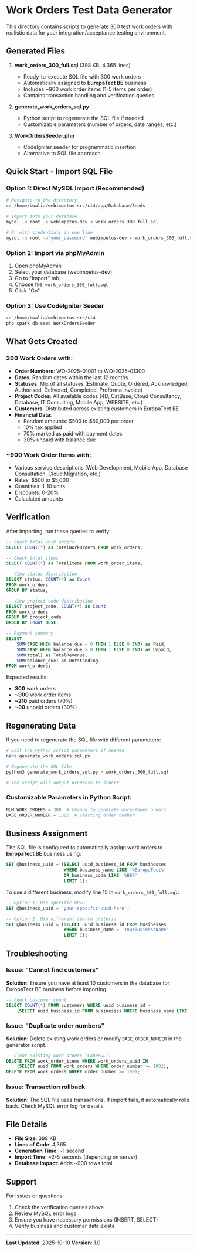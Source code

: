 # Work Orders Test Data Generator

This directory contains scripts to generate 300 test work orders with realistic data for your integration/acceptance testing environment.

## Generated Files

1. **work_orders_300_full.sql** (398 KB, 4,365 lines)
   - Ready-to-execute SQL file with 300 work orders
   - Automatically assigned to **EuropaTect BE** business
   - Includes ~900 work order items (1-5 items per order)
   - Contains transaction handling and verification queries

2. **generate_work_orders_sql.py**
   - Python script to regenerate the SQL file if needed
   - Customizable parameters (number of orders, date ranges, etc.)

3. **WorkOrdersSeeder.php**
   - CodeIgniter seeder for programmatic insertion
   - Alternative to SQL file approach

## Quick Start - Import SQL File

### Option 1: Direct MySQL Import (Recommended)

```bash
# Navigate to the directory
cd /home/bwalia/webimpetus-src/ci4/app/Database/Seeds

# Import into your database
mysql -u root -p webimpetus-dev < work_orders_300_full.sql

# Or with credentials in one line
mysql -u root -p'your_password' webimpetus-dev < work_orders_300_full.sql
```

### Option 2: Import via phpMyAdmin

1. Open phpMyAdmin
2. Select your database (webimpetus-dev)
3. Go to "Import" tab
4. Choose file: `work_orders_300_full.sql`
5. Click "Go"

### Option 3: Use CodeIgniter Seeder

```bash
cd /home/bwalia/webimpetus-src/ci4
php spark db:seed WorkOrdersSeeder
```

## What Gets Created

### 300 Work Orders with:
- **Order Numbers**: WO-2025-01001 to WO-2025-01300
- **Dates**: Random dates within the last 12 months
- **Statuses**: Mix of all statuses (Estimate, Quote, Ordered, Acknowledged, Authorised, Delivered, Completed, Proforma Invoice)
- **Project Codes**: All available codes (4D, CatBase, Cloud Consultancy, Database, IT Consulting, Mobile App, WEBSITE, etc.)
- **Customers**: Distributed across existing customers in EuropaTect BE
- **Financial Data**:
  - Random amounts: $500 to $50,000 per order
  - 10% tax applied
  - 70% marked as paid with payment dates
  - 30% unpaid with balance due

### ~900 Work Order Items with:
- Various service descriptions (Web Development, Mobile App, Database Consultation, Cloud Migration, etc.)
- Rates: $500 to $5,000
- Quantities: 1-10 units
- Discounts: 0-20%
- Calculated amounts

## Verification

After importing, run these queries to verify:

```sql
-- Check total work orders
SELECT COUNT(*) as TotalWorkOrders FROM work_orders;

-- Check total items
SELECT COUNT(*) as TotalItems FROM work_order_items;

-- View status distribution
SELECT status, COUNT(*) as Count
FROM work_orders
GROUP BY status;

-- View project code distribution
SELECT project_code, COUNT(*) as Count
FROM work_orders
GROUP BY project_code
ORDER BY Count DESC;

-- Payment summary
SELECT
    SUM(CASE WHEN balance_due = 0 THEN 1 ELSE 0 END) as Paid,
    SUM(CASE WHEN balance_due > 0 THEN 1 ELSE 0 END) as Unpaid,
    SUM(total) as TotalRevenue,
    SUM(balance_due) as Outstanding
FROM work_orders;
```

Expected results:
- **300** work orders
- **~900** work order items
- **~210** paid orders (70%)
- **~90** unpaid orders (30%)

## Regenerating Data

If you need to regenerate the SQL file with different parameters:

```bash
# Edit the Python script parameters if needed
nano generate_work_orders_sql.py

# Regenerate the SQL file
python3 generate_work_orders_sql.py > work_orders_300_full.sql

# The script will output progress to stderr
```

### Customizable Parameters in Python Script:

```python
NUM_WORK_ORDERS = 300  # Change to generate more/fewer orders
BASE_ORDER_NUMBER = 1000  # Starting order number
```

## Business Assignment

The SQL file is configured to automatically assign work orders to **EuropaTect BE** business using:

```sql
SET @business_uuid = (SELECT uuid_business_id FROM businesses
                      WHERE business_name LIKE '%EuropaTect%'
                      OR business_code LIKE '%BE%'
                      LIMIT 1);
```

To use a different business, modify line 15 in `work_orders_300_full.sql`:

```sql
-- Option 1: Use specific UUID
SET @business_uuid = 'your-specific-uuid-here';

-- Option 2: Use different search criteria
SET @business_uuid = (SELECT uuid_business_id FROM businesses
                      WHERE business_name = 'YourBusinessName'
                      LIMIT 1);
```

## Troubleshooting

### Issue: "Cannot find customers"
**Solution**: Ensure you have at least 10 customers in the database for EuropaTect BE business before importing.

```sql
-- Check customer count
SELECT COUNT(*) FROM customers WHERE uuid_business_id =
    (SELECT uuid_business_id FROM businesses WHERE business_name LIKE '%EuropaTect%' LIMIT 1);
```

### Issue: "Duplicate order numbers"
**Solution**: Delete existing work orders or modify `BASE_ORDER_NUMBER` in the generator script.

```sql
-- Clear existing work orders (CAREFUL!)
DELETE FROM work_order_items WHERE work_orders_uuid IN
    (SELECT uuid FROM work_orders WHERE order_number >= 1001);
DELETE FROM work_orders WHERE order_number >= 1001;
```

### Issue: Transaction rollback
**Solution**: The SQL file uses transactions. If import fails, it automatically rolls back. Check MySQL error log for details.

## File Details

- **File Size**: 398 KB
- **Lines of Code**: 4,365
- **Generation Time**: ~1 second
- **Import Time**: ~2-5 seconds (depending on server)
- **Database Impact**: Adds ~900 rows total

## Support

For issues or questions:
1. Check the verification queries above
2. Review MySQL error logs
3. Ensure you have necessary permissions (INSERT, SELECT)
4. Verify business and customer data exists

---

**Last Updated**: 2025-10-10
**Version**: 1.0
